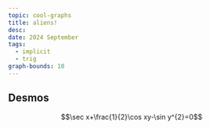 ```yaml
---
topic: cool-graphs
title: aliens!
desc: 
date: 2024 September
tags:
  - implicit
  - trig
graph-bounds: 10
---
```



## Desmos
```math
\sec x+\frac{1}{2}\cos xy-\sin y^{2}=0
```
